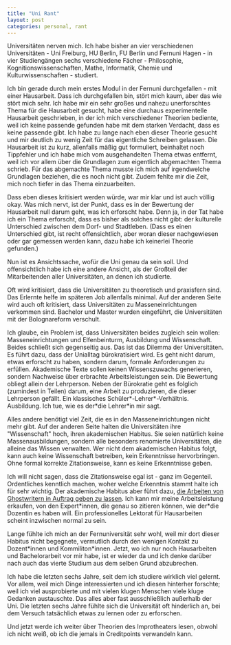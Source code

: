 ```yaml
---
title: "Uni Rant"
layout: post
categories: personal, rant
---
```

Universitäten nerven mich. Ich habe bisher an vier verschiedenen Universitäten - Uni Freiburg, HU Berlin, FU Berlin und Fernuni Hagen - in vier Studiengängen sechs verschiedene Fächer - Philosophie, Kognitionswissenschaften, Mathe, Informatik, Chemie und Kulturwissenschaften - studiert.

Ich bin gerade durch mein erstes Modul in der Fernuni durchgefallen - mit einer Hausarbeit. Dass ich durchgefallen bin, stört mich kaum, aber das wie stört mich sehr.
Ich habe mir ein sehr großes und nahezu unerforschtes Thema für die Hausarbeit gesucht, habe eine durchaus experimentelle Hausarbeit geschrieben, in der ich mich verschiedener Theorien bediente, weil ich keine passende gefunden habe mit dem starken Verdacht, dass es keine passende gibt.
Ich habe zu lange nach eben dieser Theorie gesucht und mir deutlich zu wenig Zeit für das eigentliche Schreiben gelassen. Die Hausarbeit ist zu kurz, allenfalls mäßig gut formuliert, beinhaltet noch Tippfehler und ich habe mich vom ausgehandelten Thema etwas entfernt, weil ich vor allem über die Grundlagen zum eigentlich abgemachten Thema schrieb. Für das abgemachte Thema musste ich mich auf irgendwelche Grundlagen beziehen, die es noch nicht gibt. Zudem fehlte mir die Zeit, mich noch tiefer in das Thema einzuarbeiten.

Dass eben dieses kritisiert werden würde, war mir klar und ist auch völlig okay.
Was mich nervt, ist der Punkt, dass es in der Bewertung der Hausarbeit null darum geht, was ich erforscht habe. Denn ja, in der Tat habe ich ein Thema erforscht, dass es bisher als solches nicht gibt: der kulturelle Unterschied zwischen dem Dorf- und Stadtleben. (Dass es einen Unterschied gibt, ist recht offensichtlich, aber woran dieser nachgewiesen oder gar gemessen werden kann, dazu habe ich keinerlei Theorie gefunden.)

Nun ist es Ansichtssache, wofür die Uni genau da sein soll. Und offensichtlich habe ich eine andere Ansicht, als der Großteil der Mitarbeitenden aller Universitäten, an denen ich studierte.

Oft wird kritisiert, dass die Universitäten zu theoretisch und praxisfern sind. Das Erlernte helfe im späteren Job allenfalls minimal.
Auf der anderen Seite wird auch oft kritisiert, dass Universitäten zu Masseneinrichtungen verkommen sind. Bachelor und Master wurden eingeführt, die Universitäten mit der Bolognareform verschult.

Ich glaube, ein Problem ist, dass Universitäten beides zugleich sein wollen: Masseneinrichtungen und Elfenbeinturm, Ausbildung und Wissenschaft. Beides schließt sich gegenseitig aus.
Das ist das Dilemma der Universitäten. Es führt dazu, dass der Unialltag bürokratisiert wird. Es geht nicht darum, etwas erforscht zu haben, sondern darum, formale Anforderungen zu erfüllen. Akademische Texte sollen keinen Wissenszuwachs generieren, sondern Nachweise über erbrachte Arbeitsleistungen sein.
Die Bewertung obliegt allein der Lehrperson. Neben der Bürokratie geht es folglich (zumindest in Teilen) darum, eine Arbeit zu produzieren, die dieser Lehrperson gefällt. Ein klassisches Schüler\*-Lehrer\*-Verhältnis. Ausbildung. Ich tue, wie es der\*die Lehrer\*in mir sagt.

Alles andere benötigt viel Zeit, die es in den Masseneinrichtungen nicht mehr gibt.
Auf der anderen Seite halten die Universitäten ihre "Wissenschaft" hoch, ihren akademischen Habitus. Sie seien natürlich keine Massenausbildungen, sondern alle besonders renomierte Universitäten, die alleine das Wissen verwalten. Wer nicht dem akademischen Habitus folgt, kann auch keine Wissenschaft betreiben, kein Erkenntnisse hervorbringen.
Ohne formal korrekte Zitationsweise, kann es keine Erkenntnisse geben.

Ich will nicht sagen, dass die Zitationsweise egal ist - ganz im Gegenteil. Ordentliches kenntlich machen, woher welche Erkenntnis stammt halte ich für sehr wichtig. Der akademische Habitus aber führt dazu, <a href="http://www.zeit.de/campus/2016-04/ghostwriter-pruefung-pruefungsordnung-rechtfertigung/komplettansicht">die Arbeiten von Ghostwritern in Auftrag geben zu lassen</a>. Ich kann mir meine Arbeitsleistung erkaufen, von den Expert\*innen, die genau so zitieren können, wie der\*die Dozentin es haben will. Ein professionelles Lektorat für Hausarbeiten scheint inzwischen normal zu sein.

Lange fühlte ich mich an der Fernuniversität sehr wohl, weil mir dort dieser Habitus nicht begegnete, vermutlich durch den wenigen Kontakt zu Dozent\*innen und Kommiliton\*innen. Jetzt, wo ich nur noch Hausarbeiten und Bachelorarbeit vor mir habe, ist er wieder da und ich denke darüber nach auch das vierte Studium aus dem selben Grund abzubrechen.

Ich habe die letzten sechs Jahre, seit dem ich studiere wirklich viel gelernt. Vor allem, weil mich Dinge interessierten und ich diesen hinterher forschte; weil ich viel ausprobierte und mit vielen klugen Menschen viele kluge Gedanken austauschte. Das alles aber fast ausschließlich außerhalb der Uni.
Die letzten sechs Jahre fühlte sich die Universität oft hinderlich an, bei dem Versuch tatsächlich etwas zu lernen oder zu erforschen.

Und jetzt werde ich weiter über Theorien des Improtheaters lesen, obwohl ich nicht weiß, ob ich die jemals in Creditpoints verwandeln kann.
